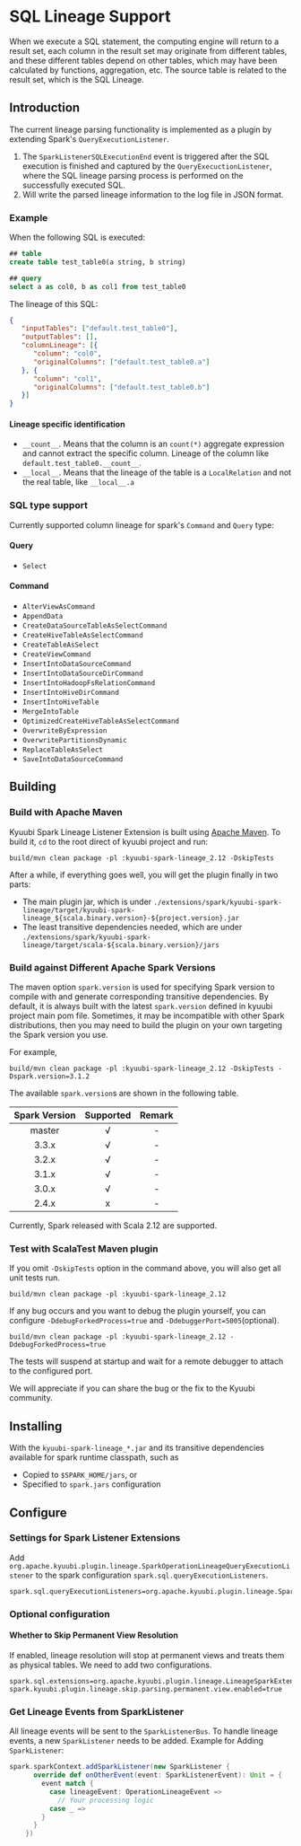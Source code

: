 <!--
- Licensed to the Apache Software Foundation (ASF) under one or more
- contributor license agreements.  See the NOTICE file distributed with
- this work for additional information regarding copyright ownership.
- The ASF licenses this file to You under the Apache License, Version 2.0
- (the "License"); you may not use this file except in compliance with
- the License.  You may obtain a copy of the License at
-
-   http://www.apache.org/licenses/LICENSE-2.0
-
- Unless required by applicable law or agreed to in writing, software
- distributed under the License is distributed on an "AS IS" BASIS,
- WITHOUT WARRANTIES OR CONDITIONS OF ANY KIND, either express or implied.
- See the License for the specific language governing permissions and
- limitations under the License.
-->

# SQL Lineage Support

When we execute a SQL statement, the computing engine will return to a result set,
each column in the result set may originate from different tables, and these different
tables depend on other tables, which may have been calculated by functions, aggregation, etc.
The source table is related to the result set, which is the SQL Lineage.

## Introduction

The current lineage parsing functionality is implemented as a plugin by extending Spark's `QueryExecutionListener`.
1. The `SparkListenerSQLExecutionEnd` event is triggered after the SQL execution is finished and captured by the `QueryExecuctionListener`,
where the SQL lineage parsing process is performed on the successfully executed SQL.
2. Will write the parsed lineage information to the log file in JSON format.

### Example

When the following SQL is executed:

```sql
## table
create table test_table0(a string, b string)

## query
select a as col0, b as col1 from test_table0
```

The lineage of this SQL:

```json
{
   "inputTables": ["default.test_table0"],
   "outputTables": [],
   "columnLineage": [{
      "column": "col0",
      "originalColumns": ["default.test_table0.a"]
   }, {
      "column": "col1",
      "originalColumns": ["default.test_table0.b"]
   }]
}
```

#### Lineage specific identification

- `__count__`. Means that the column is an `count(*)` aggregate expression
  and cannot extract the specific column. Lineage of the column
  like `default.test_table0.__count__`.
- `__local__`. Means that the lineage of the table is a `LocalRelation` and not the real table,
  like `__local__.a`

### SQL type support

Currently supported column lineage for spark's `Command` and `Query` type:

#### Query

- `Select`

#### Command

- `AlterViewAsCommand`
- `AppendData`
- `CreateDataSourceTableAsSelectCommand`
- `CreateHiveTableAsSelectCommand`
- `CreateTableAsSelect`
- `CreateViewCommand`
- `InsertIntoDataSourceCommand`
- `InsertIntoDataSourceDirCommand`
- `InsertIntoHadoopFsRelationCommand`
- `InsertIntoHiveDirCommand`
- `InsertIntoHiveTable`
- `MergeIntoTable`
- `OptimizedCreateHiveTableAsSelectCommand`
- `OverwriteByExpression`
- `OverwritePartitionsDynamic`
- `ReplaceTableAsSelect`
- `SaveIntoDataSourceCommand`

## Building

### Build with Apache Maven

Kyuubi Spark Lineage Listener Extension is built using [Apache Maven](https://maven.apache.org).
To build it, `cd` to the root direct of kyuubi project and run:

```shell
build/mvn clean package -pl :kyuubi-spark-lineage_2.12 -DskipTests
```

After a while, if everything goes well, you will get the plugin finally in two parts:

- The main plugin jar, which is under `./extensions/spark/kyuubi-spark-lineage/target/kyuubi-spark-lineage_${scala.binary.version}-${project.version}.jar`
- The least transitive dependencies needed, which are under `./extensions/spark/kyuubi-spark-lineage/target/scala-${scala.binary.version}/jars`

### Build against Different Apache Spark Versions

The maven option `spark.version` is used for specifying Spark version to compile with and generate corresponding transitive dependencies.
By default, it is always built with the latest `spark.version` defined in kyuubi project main pom file.
Sometimes, it may be incompatible with other Spark distributions, then you may need to build the plugin on your own targeting the Spark version you use.

For example,

```shell
build/mvn clean package -pl :kyuubi-spark-lineage_2.12 -DskipTests -Dspark.version=3.1.2
```

The available `spark.version`s are shown in the following table.

| Spark Version | Supported | Remark |
|:-------------:|:---------:|:------:|
|    master     |     √     |   -    |
|     3.3.x     |     √     |   -    |
|     3.2.x     |     √     |   -    |
|     3.1.x     |     √     |   -    |
|     3.0.x     |     √     |   -    |
|     2.4.x     |     x     |   -    |

Currently, Spark released with Scala 2.12 are supported.

### Test with ScalaTest Maven plugin

If you omit `-DskipTests` option in the command above, you will also get all unit tests run.

```shell
build/mvn clean package -pl :kyuubi-spark-lineage_2.12
```

If any bug occurs and you want to debug the plugin yourself, you can configure `-DdebugForkedProcess=true` and `-DdebuggerPort=5005`(optional).

```shell
build/mvn clean package -pl :kyuubi-spark-lineage_2.12 -DdebugForkedProcess=true
```

The tests will suspend at startup and wait for a remote debugger to attach to the configured port.

We will appreciate if you can share the bug or the fix to the Kyuubi community.

## Installing

With the `kyuubi-spark-lineage_*.jar` and its transitive dependencies available for spark runtime classpath, such as
- Copied to `$SPARK_HOME/jars`, or
- Specified to `spark.jars` configuration

## Configure

### Settings for Spark Listener Extensions

Add `org.apache.kyuubi.plugin.lineage.SparkOperationLineageQueryExecutionListener` to the spark configuration `spark.sql.queryExecutionListeners`.

```properties
spark.sql.queryExecutionListeners=org.apache.kyuubi.plugin.lineage.SparkOperationLineageQueryExecutionListener
```

### Optional configuration

#### Whether to Skip Permanent View Resolution

If enabled, lineage resolution will stop at permanent views and treats them as physical tables. We need
to add two configurations.

```properties
spark.sql.extensions=org.apache.kyuubi.plugin.lineage.LineageSparkExtension
spark.kyuubi.plugin.lineage.skip.parsing.permanent.view.enabled=true
```

### Get Lineage Events from SparkListener

All lineage events will be sent to the `SparkListenerBus`. To handle lineage events, a new `SparkListener` needs to be added.
Example for Adding `SparkListener`:

```scala
spark.sparkContext.addSparkListener(new SparkListener {
      override def onOtherEvent(event: SparkListenerEvent): Unit = {
        event match {
          case lineageEvent: OperationLineageEvent =>
            // Your processing logic
          case _ =>
        }
      }
    })
```


